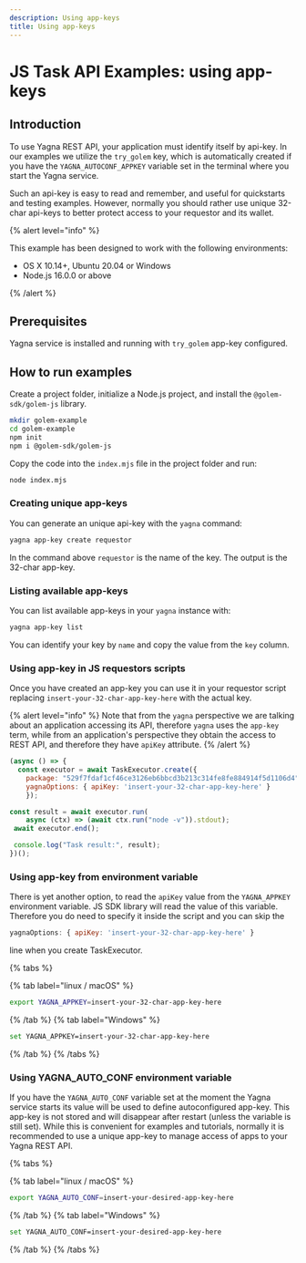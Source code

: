 ```yaml
---
description: Using app-keys
title: Using app-keys
---
```


# JS Task API Examples: using app-keys

## Introduction

To use Yagna REST API, your application must identify itself by api-key.
In our examples we utilize the `try_golem` key, which is automatically created if you have the `YAGNA_AUTOCONF_APPKEY` variable set in the terminal where you start the Yagna service.

Such an api-key is easy to read and remember, and useful for quickstarts and testing examples. However, normally you should rather use unique 32-char api-keys to better protect access to your requestor and its wallet.

{% alert level="info" %}

This example has been designed to work with the following environments:

- OS X 10.14+, Ubuntu 20.04 or Windows
- Node.js 16.0.0 or above

{% /alert %}

## Prerequisites

Yagna service is installed and running with `try_golem` app-key configured.

## How to run examples

Create a project folder, initialize a Node.js project, and install the `@golem-sdk/golem-js` library.

```bash
mkdir golem-example
cd golem-example
npm init
npm i @golem-sdk/golem-js
```

Copy the code into the `index.mjs` file in the project folder and run:

```bash
node index.mjs
```

### Creating unique app-keys

You can generate an unique api-key with the `yagna` command:

```bash
yagna app-key create requestor
```

In the command above `requestor` is the name of the key. The output is the 32-char app-key.

### Listing available app-keys

You can list available app-keys in your `yagna` instance with:

```bash
yagna app-key list
```

You can identify your key by `name` and copy the value from the `key` column.

### Using app-key in JS requestors scripts

Once you have created an app-key you can use it in your requestor script replacing `insert-your-32-char-app-key-here` with the actual key.

{% alert level="info" %}
Note that from the `yagna` perspective we are talking about an application accessing its API, therefore `yagna` uses the `app-key` term, while from an application's perspective they obtain the access to REST API, and therefore they have `apiKey` attribute.
{% /alert %}

```js
(async () => {
  const executor = await TaskExecutor.create({
    package: "529f7fdaf1cf46ce3126eb6bbcd3b213c314fe8fe884914f5d1106d4",    
    yagnaOptions: { apiKey: 'insert-your-32-char-app-key-here' }
    });

const result = await executor.run(
    async (ctx) => (await ctx.run("node -v")).stdout);
 await executor.end();

 console.log("Task result:", result);
})();
```

### Using app-key from environment variable

There is yet another option, to read the `apiKey` value from the `YAGNA_APPKEY` environment variable. JS SDK library will read the value of this variable. Therefore you do need to specify it inside the script and you can skip the 

```js
yagnaOptions: { apiKey: 'insert-your-32-char-app-key-here' }
```
line when you create TaskExecutor.

{% tabs %}

{% tab label="linux / macOS" %}
```bash
export YAGNA_APPKEY=insert-your-32-char-app-key-here
```
{% /tab %}
{% tab label="Windows" %}

```bash
set YAGNA_APPKEY=insert-your-32-char-app-key-here
```
{% /tab %}
{% /tabs %}

### Using YAGNA_AUTO_CONF environment variable

If you have the `YAGNA_AUTO_CONF` variable set at the moment the Yagna service starts its value will be used to define autoconfigured app-key.
This app-key is not stored and will disappear after restart (unless the variable is still set). While this is convenient for examples and tutorials, normally it is recommended to use a unique app-key to manage access of apps to your Yagna REST API.

{% tabs %}

{% tab label="linux / macOS" %}
```bash
export YAGNA_AUTO_CONF=insert-your-desired-app-key-here
```
{% /tab %}
{% tab label="Windows" %}

```bash
set YAGNA_AUTO_CONF=insert-your-desired-app-key-here
```
{% /tab %}
{% /tabs %}
